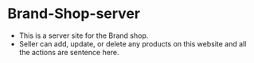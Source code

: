 # Brand-Shop-server

- This is a server site for the Brand shop.
- Seller can add, update, or delete any products on this website and all the actions are sentence here.
  
